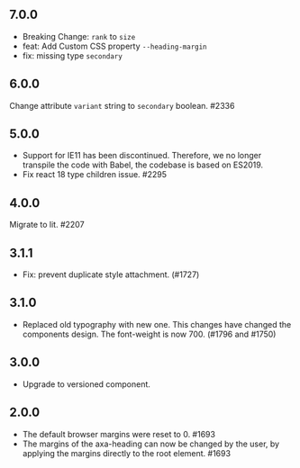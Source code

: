 ## 7.0.0

- Breaking Change: `rank` to `size`
- feat: Add Custom CSS property `--heading-margin`
- fix: missing type `secondary`

## 6.0.0

Change attribute `variant` string to `secondary` boolean. #2336

## 5.0.0

- Support for IE11 has been discontinued. Therefore, we no longer transpile the code with Babel, the codebase is based on ES2019.
- Fix react 18 type children issue. #2295

## 4.0.0

Migrate to lit. #2207

## 3.1.1

- Fix: prevent duplicate style attachment. (#1727)

## 3.1.0

- Replaced old typography with new one. This changes have changed the components design. The font-weight is now 700. (#1796 and #1750)

## 3.0.0

- Upgrade to versioned component.

## 2.0.0

- The default browser margins were reset to 0. #1693
- The margins of the axa-heading can now be changed by the user, by applying the margins directly to the root element. #1693
